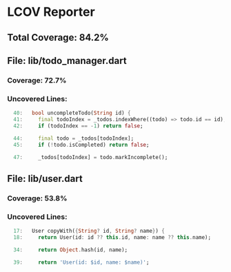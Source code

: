 # LCOV Reporter

## Total Coverage: 84.2%

## File: lib/todo_manager.dart

### Coverage: 72.7%

### Uncovered Lines:

```dart
  40:   bool uncompleteTodo(String id) {
  41:     final todoIndex = _todos.indexWhere((todo) => todo.id == id);
  42:     if (todoIndex == -1) return false;
```


```dart
  44:     final todo = _todos[todoIndex];
  45:     if (!todo.isCompleted) return false;
```


```dart
  47:     _todos[todoIndex] = todo.markIncomplete();
```


## File: lib/user.dart

### Coverage: 53.8%

### Uncovered Lines:

```dart
  17:   User copyWith({String? id, String? name}) {
  18:     return User(id: id ?? this.id, name: name ?? this.name);
```


```dart
  34:     return Object.hash(id, name);
```


```dart
  39:     return 'User(id: $id, name: $name)';
```

